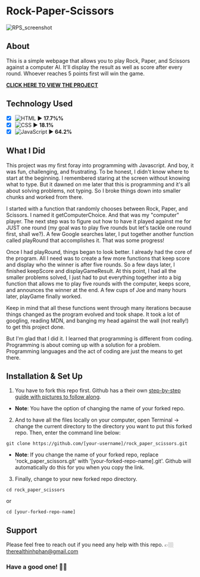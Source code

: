 # Rock-Paper-Scissors
![RPS_screenshot](https://user-images.githubusercontent.com/101987153/219882412-34b7cd6f-b15a-46d4-a53a-fd734a727a57.JPG)

## About
This is a simple webpage that allows you to play Rock, Paper, and Scissors against a computer AI. It'll display the result as well as score after every round. Whoever reaches 5 points first will win the game.

**[CLICK HERE TO VIEW THE PROJECT](https://teephan91.github.io/rock_paper_scissors/)**

## Technology Used
- [x] ![HTML](https://img.shields.io/badge/-HTML-000?style=flat&logo=html5&logoColor=394148&color=fac60c) ► **17.7%%** 
- [x] ![CSS](https://img.shields.io/badge/-CSS-000?style=flat&logo=css3&logoColor=394148&color=fac60c) ► **18.1%** 
- [x] ![JavaScript](https://img.shields.io/badge/-JavaScript-000?style=flat&logoColor=394148&logo=javascript&color=fac60c) ► **64.2%**

## What I Did
This project was my first foray into programming with Javascript. And boy, it was fun, challenging, and frustrating. To be honest, I didn't know where to start at the beginning. I remembered staring at the screen without knowing what to type. But it dawned on me later that this is programming and it's all about solving problems, not typing. So I broke things down into smaller chunks and worked from there. 

I started with a function that randomly chooses between Rock, Paper, and Scissors. I named it getComputerChoice. And that was my "computer" player. The next step was to figure out how to have it played against me for JUST one round (my goal was to play five rounds but let's tackle one round first, shall we?). A few Google searches later, I put together another function called playRound that accomplishes it. That was some progress!

Once I had playRound, things began to look better. I already had the core of the program. All I need was to create a few more functions that keep score and display who the winner is after five rounds. So a few days later, I finished keepScore and displayGameResult. At this point, I had all the smaller problems solved, I just had to put everything together into a big function that allows me to play five rounds with the computer, keeps score, and announces the winner at the end. A few cups of Joe and many hours later, playGame finally worked.

Keep in mind that all these functions went through many iterations because things changed as the program evolved and took shape. It took a lot of googling, reading MDN, and banging my head against the wall (not really!) to get this project done. 

But I'm glad that I did it. I learned that programming is different from coding. Programming is about coming up with a solution for a problem. Programming languages and the act of coding are just the means to get there.

## Installation & Set Up
1. You have to fork this repo first. Github has a their own [step-by-step guide with pictures to follow along](https://docs.github.com/en/get-started/quickstart/fork-a-repo#forking-a-repository).
- **Note**: You have the option of changing the name of your forked repo.
2. And to have all the files locally on your computer, open Terminal -> change the current directory to the directory you want to put this forked repo. Then, enter the command line below:
```
git clone https://github.com/[your-username]/rock_paper_scissors.git
```
- **Note**: If you change the name of your forked repo, replace 'rock_paper_scissors.git' with '[your-forked-repo-name].git'. Github will automatically do this for you when you copy the link.
3. Finally, change to your new forked repo directory.
```
cd rock_paper_scissors
```
or
```
cd [your-forked-repo-name]
```

## Support
Please feel free to reach out if you need any help with this repo. 👉🏼 therealthinhphan@gmail.com

### Have a good one! 👍🏼
